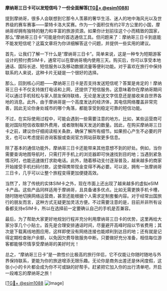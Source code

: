 **摩纳哥三日卡可以发短信吗？一份全面解答[[TG💪+ @esim1088](https://t.me/s/esim1088)]**

提到摩纳哥，很多人会联想到它那令人羡慕的奢华生活、迷人的地中海风光以及世界级的赛车赛事——蒙特卡洛大奖赛。作为一个面积仅有约2平方公里的小国，摩纳哥却拥有独特的魅力和丰富的旅游资源。如果你计划前往这个小而精致的国家，那么“摩纳哥三日卡”可能是你的首选通信工具。但问题来了：摩纳哥三日卡到底能不能发短信呢？这篇文章将为你详细解答这个问题，并提供一些实用的建议。

首先，让我们了解一下什么是“摩纳哥三日卡”。简单来说，这是一种专为短期游客设计的预付费SIM卡，通常可以在摩纳哥境内使用三天。购买后，你可以享受本地通话、国际长途、短信服务以及移动数据流量等便利功能。对于喜欢在旅行中保持联系的人来说，这种卡片无疑是一个很好的选择。

那么，回到核心问题——摩纳哥三日卡是否支持发送短信呢？答案是肯定的！摩纳哥三日卡不仅支持拨打电话和上网，还提供了短信服务。这意味着你在摩纳哥期间可以通过手机轻松与家人朋友保持联络，无论是发送文字信息还是接收来自世界各地的消息。此外，由于摩纳哥是一个高度发达的经济体，其电信网络覆盖非常完善，因此无论你身处城市的哪个角落，都能享受到稳定可靠的短信功能。

不过，在实际使用过程中，可能会遇到一些需要注意的地方。比如，某些运营商可能对国际短信收取额外费用，或者限制每天发送的数量。因此，在购买摩纳哥三日卡之前，建议你仔细阅读相关条款，确保了解所有细节。如果担心产生不必要的开支，也可以考虑提前咨询客服或查阅官方网站获取更多信息。

除了基本的通信功能外，摩纳哥三日卡还能带来其他意想不到的好处。例如，当你需要查询地图导航时，只需打开手机上的浏览器即可快速找到目的地；当遇到紧急情况时，也能迅速拨打求助电话。此外，随着移动支付逐渐普及，越来越多的商家开始接受手机扫码付款，这使得携带现金变得不再必要。可以说，拥有一张摩纳哥三日卡，几乎可以让整个旅程变得更加便捷高效。

当然了，除了传统的实体SIM卡之外，现在市面上还出现了越来越多的虚拟eSIM卡产品。这些产品同样适用于摩纳哥，且具备诸多优点。比如无需更换手机卡槽，随时随地切换网络运营商，甚至还能根据个人需求定制套餐内容。对于经常出国旅行的朋友而言，这种方式无疑更加灵活方便。不过需要注意的是，目前并非所有设备都支持eSIM卡，所以在选择前一定要确认自己的手机是否兼容。

最后，为了帮助大家更好地规划行程并充分利用摩纳哥三日卡的优势，这里再给大家分享几个小贴士。首先是合理安排通话时间，尽量避开高峰时段以节省费用；其次是下载离线地图应用，这样即使没有网络连接也能顺利到达目的地；还有就是记得定期检查账户余额，以免因欠费导致服务中断。只要做好充分准备，相信每位游客都能够尽情享受摩纳哥的美好时光！

总之，“摩纳哥三日卡”是一款性价比极高的旅行伴侣，它不仅能让你随时随地与外界保持联系，更能为你的旅途增添无限乐趣。无论你是商务出差还是休闲度假，这张小小的卡片都会成为你不可或缺的好帮手。赶紧把它加入你的出行清单吧，开启一段难忘的摩纳哥之旅！

[[TG💪+ @esim1088](https://t.me/s/esim1088) ![Image](https://i.postimg.cc/4NQfJmqS/Snipaste-2025-05-13-00-14-12.png)]